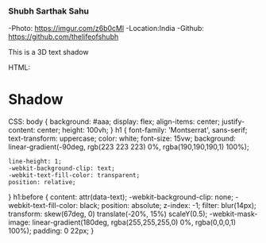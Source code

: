 ### Shubh Sarthak Sahu
-Photo: https://imgur.com/z6b0cMl
-Location:India
-Github: https://github.com/thelifeofshubh
 
 This is a 3D text shadow
 
HTML:
<!DOCTYPE html>
<html lang="en">
<head>
    <link rel="stylesheet"href="app.css">
    <meta charset="UTF-8">
    <meta http-equiv="X-UA-Compatible" content="IE=edge">
    <meta name="viewport" content="width=device-width, initial-scale=1.0">
    <title>Document</title>
</head>
<body>
    <h1 data-text="shadow">Shadow</h1>
</body>
</html>

CSS:
body {
    background: #aaa;
    display: flex;
    align-items: center;
    justify-content: center;
    height: 100vh;
  }
  h1 {
   font-family: 'Montserrat', sans-serif;
    text-transform: uppercase;
    color: white;
    font-size: 15vw;
  background: linear-gradient(-90deg, rgb(223 223 223) 0%, rgba(190,190,190,1) 100%);

    line-height: 1;
    -webkit-background-clip: text;
    -webkit-text-fill-color: transparent;
    position: relative;

  }
  h1:before {
  content: attr(data-text);
      -webkit-background-clip: none;
      -webkit-text-fill-color: black;
      position: absolute;
      z-index: -1;
      filter: blur(14px);
      transform: skew(67deg, 0) translate(-20%, 15%) scaleY(0.5);
      -webkit-mask-image: linear-gradient(180deg, rgba(255,255,255,0) 0%, rgba(0,0,0,1) 100%);
      padding: 0 22px;
  }
